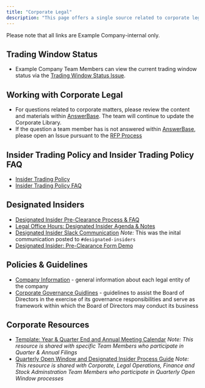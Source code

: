 ```yaml
---
title: "Corporate Legal"
description: "This page offers a single source related to corporate legal information."
---
```


Please note that all links are Example Company-internal only.

## Trading Window Status

- Example Company Team Members can view the current trading window status via the [Trading Window Status Issue](https://example_company.com/example_company-com/www-example_company-com/-/issues/12780).

## Working with Corporate Legal

- For questions related to corporate matters, please review the content and materials within [AnswerBase](https://app.vendorpedia.com/vendor-portal/libraries). The team will continue to update the Corporate Library.
- If the question a team member has is not answered within [AnswerBase](https://app.vendorpedia.com/vendor-portal/libraries), please open an Issue pursuant to the [RFP Process](/handbook/security/security-assurance/field-security/field-security-rfp/#request-for-proposal-rfp-process)

## Insider Trading Policy and Insider Trading Policy FAQ

- [Insider Trading Policy](https://drive.google.com/file/d/184tkDZaPmZAxwQRQ5BwBv2JpfTWbWmBW/view?usp=sharing)
- [Insider Trading Policy FAQ](https://docs.google.com/document/d/1vKFiYuieDQtKmrak-aAB2dTT3B3Q-aU4DtbcRm27X4U/edit?usp=sharing)

## Designated Insiders

- [Designated Insider Pre-Clearance Process & FAQ](https://docs.google.com/document/d/1mcBtnfGbv4jSsJUklMQYyj2052MBHe4Lf9RkE-B9yvA/edit?usp=sharing)
- [Legal Office Hours: Designated Insider Agenda & Notes](https://docs.google.com/document/d/128ufQKKCkVXJgd0tEp81XQnhr5X1piGpZtxrXJ3iyzk/edit#heading=h.hnzbmxmoglh5)
- [Designated Insider Slack Communication](https://docs.google.com/document/d/1y7m1tOISRQjWAZKoxzii6SPxMknkexN6JQxNi4VMvPU/edit) *Note:* This was the inital communication posted to `#designated-insiders`
- [Designated Insider: Pre-Clearance Form Demo](https://www.youtube.com/watch?v=7vas2sNjYxg)

## Policies & Guidelines

- [Company Information](https://example_company.com/example_company-com/finance/wikis/company-information) - general information about each legal entity of the company
- [Corporate Governance Guidlines](https://ir.example_company.com/static-files/f108c2c0-2426-4bf5-b1db-054498136c0b) - guidelines to assist the Board of Directors in the exercise of its governance responsibilities and serve as framework within which the Board of Directors may conduct its business

## Corporate Resources

- [Template: Year & Quarter End and Annual Meeting Calendar](https://docs.google.com/document/d/1ryr318J_MzzkWwSLSoiAp5jfD1mzfj3P/edit) *Note: This resource is shared with specific Team Members who participate in Quarter & Annual Filings*
- [Quarterly Open Window and Designated Insider Process Guide](https://docs.google.com/document/d/18FWeohmAhd90K2JCD_RlTfCs75om3XxljGG-1dt_7Ek/edit) *Note: This resource is shared with Corporate, Legal Operations, Finance and Stock Adminstration Team Members who participate in Quarterly Open Window processes*
